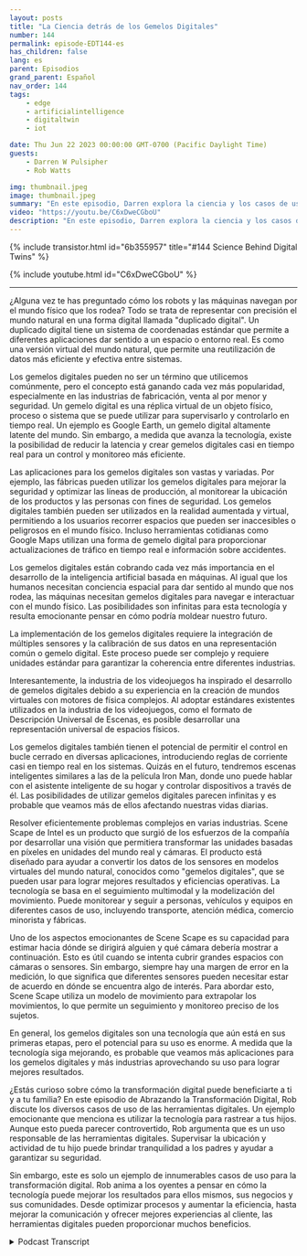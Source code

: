 ```yaml
---
layout: posts
title: "La Ciencia detrás de los Gemelos Digitales"
number: 144
permalink: episode-EDT144-es
has_children: false
lang: es
parent: Episodios
grand_parent: Español
nav_order: 144
tags:
    - edge
    - artificialintelligence
    - digitaltwin
    - iot

date: Thu Jun 22 2023 00:00:00 GMT-0700 (Pacific Daylight Time)
guests:
    - Darren W Pulsipher
    - Rob Watts

img: thumbnail.jpeg
image: thumbnail.jpeg
summary: "En este episodio, Darren explora la ciencia y los casos de uso detrás de la tecnología de gemelos digitales con el arquitecto principal de ScheneScape de Intel."
video: "https://youtu.be/C6xDweCGboU"
description: "En este episodio, Darren explora la ciencia y los casos de uso detrás de la tecnología de gemelos digitales con el arquitecto principal de ScheneScape de Intel."
---
```


<div>
{% include transistor.html id="6b355957" title="#144 Science Behind Digital Twins" %}

{% include youtube.html id="C6xDweCGboU" %}
</div>

---

¿Alguna vez te has preguntado cómo los robots y las máquinas navegan por el mundo físico que los rodea? Todo se trata de representar con precisión el mundo natural en una forma digital llamada "duplicado digital". Un duplicado digital tiene un sistema de coordenadas estándar que permite a diferentes aplicaciones dar sentido a un espacio o entorno real. Es como una versión virtual del mundo natural, que permite una reutilización de datos más eficiente y efectiva entre sistemas.

Los gemelos digitales pueden no ser un término que utilicemos comúnmente, pero el concepto está ganando cada vez más popularidad, especialmente en las industrias de fabricación, venta al por menor y seguridad. Un gemelo digital es una réplica virtual de un objeto físico, proceso o sistema que se puede utilizar para supervisarlo y controlarlo en tiempo real. Un ejemplo es Google Earth, un gemelo digital altamente latente del mundo. Sin embargo, a medida que avanza la tecnología, existe la posibilidad de reducir la latencia y crear gemelos digitales casi en tiempo real para un control y monitoreo más eficiente.

Las aplicaciones para los gemelos digitales son vastas y variadas. Por ejemplo, las fábricas pueden utilizar los gemelos digitales para mejorar la seguridad y optimizar las líneas de producción, al monitorear la ubicación de los productos y las personas con fines de seguridad. Los gemelos digitales también pueden ser utilizados en la realidad aumentada y virtual, permitiendo a los usuarios recorrer espacios que pueden ser inaccesibles o peligrosos en el mundo físico. Incluso herramientas cotidianas como Google Maps utilizan una forma de gemelo digital para proporcionar actualizaciones de tráfico en tiempo real e información sobre accidentes.

Los gemelos digitales están cobrando cada vez más importancia en el desarrollo de la inteligencia artificial basada en máquinas. Al igual que los humanos necesitan conciencia espacial para dar sentido al mundo que nos rodea, las máquinas necesitan gemelos digitales para navegar e interactuar con el mundo físico. Las posibilidades son infinitas para esta tecnología y resulta emocionante pensar en cómo podría moldear nuestro futuro.

La implementación de los gemelos digitales requiere la integración de múltiples sensores y la calibración de sus datos en una representación común o gemelo digital. Este proceso puede ser complejo y requiere unidades estándar para garantizar la coherencia entre diferentes industrias.

Interesantemente, la industria de los videojuegos ha inspirado el desarrollo de gemelos digitales debido a su experiencia en la creación de mundos virtuales con motores de física complejos. Al adoptar estándares existentes utilizados en la industria de los videojuegos, como el formato de Descripción Universal de Escenas, es posible desarrollar una representación universal de espacios físicos.

Los gemelos digitales también tienen el potencial de permitir el control en bucle cerrado en diversas aplicaciones, introduciendo reglas de corriente casi en tiempo real en los sistemas. Quizás en el futuro, tendremos escenas inteligentes similares a las de la película Iron Man, donde uno puede hablar con el asistente inteligente de su hogar y controlar dispositivos a través de él. Las posibilidades de utilizar gemelos digitales parecen infinitas y es probable que veamos más de ellos afectando nuestras vidas diarias.

Resolver eficientemente problemas complejos en varias industrias. Scene Scape de Intel es un producto que surgió de los esfuerzos de la compañía por desarrollar una visión que permitiera transformar las unidades basadas en píxeles en unidades del mundo real y cámaras. El producto está diseñado para ayudar a convertir los datos de los sensores en modelos virtuales del mundo natural, conocidos como "gemelos digitales", que se pueden usar para lograr mejores resultados y eficiencias operativas. La tecnología se basa en el seguimiento multimodal y la modelización del movimiento. Puede monitorear y seguir a personas, vehículos y equipos en diferentes casos de uso, incluyendo transporte, atención médica, comercio minorista y fábricas.

Uno de los aspectos emocionantes de Scene Scape es su capacidad para estimar hacia dónde se dirigirá alguien y qué cámara debería mostrar a continuación. Esto es útil cuando se intenta cubrir grandes espacios con cámaras o sensores. Sin embargo, siempre hay una margen de error en la medición, lo que significa que diferentes sensores pueden necesitar estar de acuerdo en dónde se encuentra algo de interés. Para abordar esto, Scene Scape utiliza un modelo de movimiento para extrapolar los movimientos, lo que permite un seguimiento y monitoreo preciso de los sujetos.

En general, los gemelos digitales son una tecnología que aún está en sus primeras etapas, pero el potencial para su uso es enorme. A medida que la tecnología siga mejorando, es probable que veamos más aplicaciones para los gemelos digitales y más industrias aprovechando su uso para lograr mejores resultados.

¿Estás curioso sobre cómo la transformación digital puede beneficiarte a ti y a tu familia? En este episodio de Abrazando la Transformación Digital, Rob discute los diversos casos de uso de las herramientas digitales. Un ejemplo emocionante que menciona es utilizar la tecnología para rastrear a tus hijos. Aunque esto pueda parecer controvertido, Rob argumenta que es un uso responsable de las herramientas digitales. Supervisar la ubicación y actividad de tu hijo puede brindar tranquilidad a los padres y ayudar a garantizar su seguridad.

Sin embargo, este es solo un ejemplo de innumerables casos de uso para la transformación digital. Rob anima a los oyentes a pensar en cómo la tecnología puede mejorar los resultados para ellos mismos, sus negocios y sus comunidades. Desde optimizar procesos y aumentar la eficiencia, hasta mejorar la comunicación y ofrecer mejores experiencias al cliente, las herramientas digitales pueden proporcionar muchos beneficios.



<details>
<summary> Podcast Transcript </summary>

<p></p>

</details>
